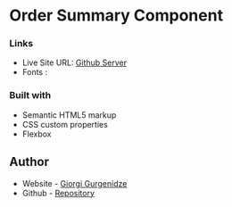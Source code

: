 # Order Summary Component

### Links

- Live Site URL: [Github Server](https://gurgenidzegiorgi.github.io/Order-summary-component/)
- Fonts : [](https://fonts.google.com/specimen/Red+Hat+Display?query=display)

### Built with

- Semantic HTML5 markup
- CSS custom properties
- Flexbox

## Author

- Website - [Giorgi Gurgenidze](https://github.com/gurgenidzegiorgi)
- Github - [Repository](https://gurgenidzegiorgi.github.io/Order-summary-component/)
